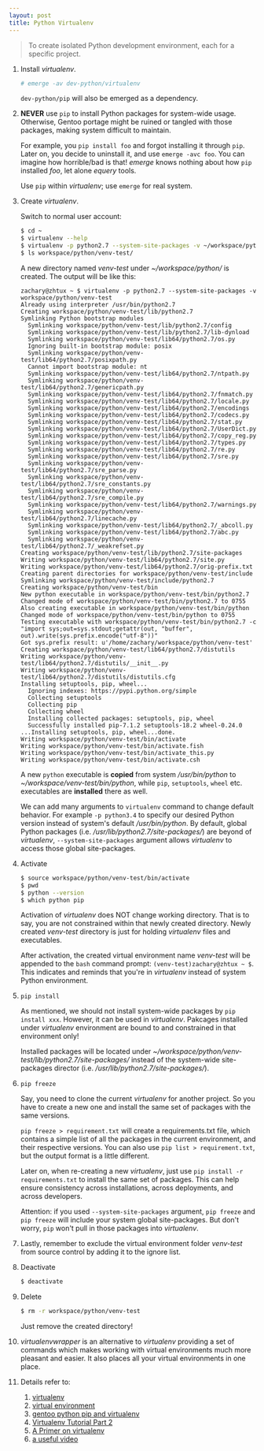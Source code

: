 ```yaml
---
layout: post
title: Python Virtualenv
---
```


> To create isolated Python development environment, each for a specific project.

1. Install *virtualenv*.

    ```bash
    # emerge -av dev-python/virtualenv
    ```
    `dev-python/pip` will also be emerged as a dependency.
2. **NEVER** use `pip` to install Python packages for system-wide usage. Otherwise, Gentoo portage might be ruined or tangled with those packages, making system difficult to maintain.

    For example, you `pip install foo` and forgot installing it through `pip`. Later on, you decide to uninstall it, and use `emerge -avc foo`. You can imagine how horrible/bad is that! *emerge* knows nothing about how `pip` installed *foo*, let alone *equery* tools. 

    Use `pip` within *virtualenv*; use `emerge` for real system.
3. Create *virtualenv*.

    Switch to normal user account:

    ```bash
    $ cd ~
    $ virtualenv --help
    $ virtualenv -p python2.7 --system-site-packages -v ~/workspace/python/venv-test
    $ ls workspace/python/venv-test/
    ```
    A new directory named *venv-test* under *~/workspace/python/* is created. The output will be like this:

    ```
    zachary@zhtux ~ $ virtualenv -p python2.7 --system-site-packages -v workspace/python/venv-test
    Already using interpreter /usr/bin/python2.7
    Creating workspace/python/venv-test/lib/python2.7
    Symlinking Python bootstrap modules
      Symlinking workspace/python/venv-test/lib/python2.7/config
      Symlinking workspace/python/venv-test/lib/python2.7/lib-dynload
      Symlinking workspace/python/venv-test/lib64/python2.7/os.py
      Ignoring built-in bootstrap module: posix
      Symlinking workspace/python/venv-test/lib64/python2.7/posixpath.py
      Cannot import bootstrap module: nt
      Symlinking workspace/python/venv-test/lib64/python2.7/ntpath.py
      Symlinking workspace/python/venv-test/lib64/python2.7/genericpath.py
      Symlinking workspace/python/venv-test/lib64/python2.7/fnmatch.py
      Symlinking workspace/python/venv-test/lib64/python2.7/locale.py
      Symlinking workspace/python/venv-test/lib64/python2.7/encodings
      Symlinking workspace/python/venv-test/lib64/python2.7/codecs.py
      Symlinking workspace/python/venv-test/lib64/python2.7/stat.py
      Symlinking workspace/python/venv-test/lib64/python2.7/UserDict.py
      Symlinking workspace/python/venv-test/lib64/python2.7/copy_reg.py
      Symlinking workspace/python/venv-test/lib64/python2.7/types.py
      Symlinking workspace/python/venv-test/lib64/python2.7/re.py
      Symlinking workspace/python/venv-test/lib64/python2.7/sre.py
      Symlinking workspace/python/venv-test/lib64/python2.7/sre_parse.py
      Symlinking workspace/python/venv-test/lib64/python2.7/sre_constants.py
      Symlinking workspace/python/venv-test/lib64/python2.7/sre_compile.py
      Symlinking workspace/python/venv-test/lib64/python2.7/warnings.py
      Symlinking workspace/python/venv-test/lib64/python2.7/linecache.py
      Symlinking workspace/python/venv-test/lib64/python2.7/_abcoll.py
      Symlinking workspace/python/venv-test/lib64/python2.7/abc.py
      Symlinking workspace/python/venv-test/lib64/python2.7/_weakrefset.py
    Creating workspace/python/venv-test/lib/python2.7/site-packages
    Writing workspace/python/venv-test/lib64/python2.7/site.py
    Writing workspace/python/venv-test/lib64/python2.7/orig-prefix.txt
    Creating parent directories for workspace/python/venv-test/include
    Symlinking workspace/python/venv-test/include/python2.7
    Creating workspace/python/venv-test/bin
    New python executable in workspace/python/venv-test/bin/python2.7
    Changed mode of workspace/python/venv-test/bin/python2.7 to 0755
    Also creating executable in workspace/python/venv-test/bin/python
    Changed mode of workspace/python/venv-test/bin/python to 0755
    Testing executable with workspace/python/venv-test/bin/python2.7 -c "import sys;out=sys.stdout;getattr(out, "buffer", out).write(sys.prefix.encode("utf-8"))"
    Got sys.prefix result: u'/home/zachary/workspace/python/venv-test'
    Creating workspace/python/venv-test/lib64/python2.7/distutils
    Writing workspace/python/venv-test/lib64/python2.7/distutils/__init__.py
    Writing workspace/python/venv-test/lib64/python2.7/distutils/distutils.cfg
    Installing setuptools, pip, wheel...
      Ignoring indexes: https://pypi.python.org/simple
      Collecting setuptools
      Collecting pip
      Collecting wheel
      Installing collected packages: setuptools, pip, wheel
      Successfully installed pip-7.1.2 setuptools-18.2 wheel-0.24.0
    ...Installing setuptools, pip, wheel...done.
    Writing workspace/python/venv-test/bin/activate
    Writing workspace/python/venv-test/bin/activate.fish
    Writing workspace/python/venv-test/bin/activate_this.py
    Writing workspace/python/venv-test/bin/activate.csh
    ```
    A new `python` executable is **copied** from system */usr/bin/python* to *~/workspace/venv-test/bin/python*, while `pip`, `setuptools`, `wheel` etc. executables are **installed** there as well.

    We can add many arguments to `virtualenv` command to change default behavior. For example `-p python3.4` to specify our desired Python version instead of system's default */usr/bin/python*. By default, global Python packages (i.e. */usr/lib/python2.7/site-packages/*) are beyond of *virtualenv*, `--system-site-packages` argument allows *virtualenv* to access those global site-packages.
3. Activate

    ```bash
    $ source workspace/python/venv-test/bin/activate
    $ pwd
    $ python --version
    $ which python pip
    ```
    Activation of *virtualenv* does NOT change working directory. That is to say, you are not constrained within that newly created directory. Newly created *venv-test* directory is just for holding *virtualenv* files and executables.

    After activation, the created virtual environment name *venv-test* will be appended to the `bash` command prompt: `(venv-test)zachary@zhtux ~ $`. This indicates and reminds that you're in *virtualenv* instead of system Python environment.
4. `pip install`

    As mentioned, we should not install system-wide packages by `pip install xxx`. However, it can be used in *virtualenv*. Pakcages installed under *virtualenv* environment are bound to and constrained in that environment only!

    Installed packages will be located under *~/workspace/python/venv-test/lib/python2.7/site-packages/* instead of the system-wide site-packages director (i.e. */usr/lib/python2.7/site-packages/*).
5. `pip freeze`

    Say, you need to clone the current *virtualenv* for another project. So you have to create a new one and install the same set of packages with the same versions.

    `pip freeze > requirement.txt` will  create a requirements.txt file, which contains a simple list of all the packages in the current environment, and their respective versions.  You can also use `pip list > requirement.txt`, but the output format is a little different.

    Later on, when re-creating a new *virtualenv*, just use `pip install -r requirements.txt` to install the same set of packages. This can help ensure consistency across installations, across deployments, and across developers.

    Attention: if you used `--system-site-packages` argument, `pip freeze` and `pip freeze` will include your system global site-packages. But don't worry, `pip` won't pull in those packages into *virtualenv*.
6. Lastly, remember to exclude the virtual environment folder *venv-test* from source control by adding it to the ignore list.
7. Deactivate

    ```bash
    $ deactivate
    ```
8. Delete

    ```bash
    $ rm -r workspace/python/venv-test
    ```
    Just remove the created directory!
9. *virtualenvwrapper* is an alternative to *virtualenv* providing a set of commands which makes working with virtual environments much more pleasant and easier. It also places all your virtual environments in one place.
10. Details refer to:
    1. [virtualenv](https://virtualenv.pypa.io/en/latest/)
    2. [virtual environment](http://docs.python-guide.org/en/latest/dev/virtualenvs/)
    3. [gentoo python pip and virtualenv](http://blog.samuelololol.org/2013/10/how-python-pip-and-virtualenv-go-along.html)
    4. [Virtualenv Tutorial Part 2](http://www.simononsoftware.com/virtualenv-tutorial-part-2/)
    5. [A Primer on virtualenv](http://iamzed.com/2009/05/07/a-primer-on-virtualenv/)
    6. [a useful video](http://showmedo.com/videotutorials/video?name=2910000&fromSeriesID=291)
